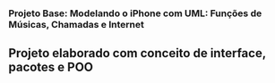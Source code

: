### Projeto Base: Modelando o iPhone com UML: Funções de Músicas, Chamadas e Internet

## Projeto elaborado com conceito de interface, pacotes e POO
